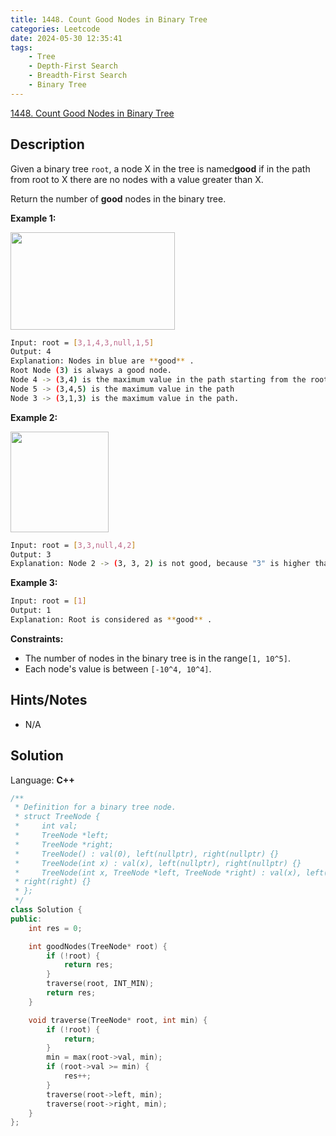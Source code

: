 ```yaml
---
title: 1448. Count Good Nodes in Binary Tree
categories: Leetcode
date: 2024-05-30 12:35:41
tags:
    - Tree
    - Depth-First Search
    - Breadth-First Search
    - Binary Tree
---
```


[1448. Count Good Nodes in Binary Tree](https://leetcode.com/problems/count-good-nodes-in-binary-tree/description/)

## Description

Given a binary tree `root`, a node X in the tree is named**good**  if in the path from root to X there are no nodes with a value greater than X.

Return the number of **good**  nodes in the binary tree.

**Example 1:**

**<img alt="" src="https://assets.leetcode.com/uploads/2020/04/02/test_sample_1.png" style="width: 263px; height: 156px;">**

```bash
Input: root = [3,1,4,3,null,1,5]
Output: 4
Explanation: Nodes in blue are **good** .
Root Node (3) is always a good node.
Node 4 -> (3,4) is the maximum value in the path starting from the root.
Node 5 -> (3,4,5) is the maximum value in the path
Node 3 -> (3,1,3) is the maximum value in the path.
```

**Example 2:**

**<img alt="" src="https://assets.leetcode.com/uploads/2020/04/02/test_sample_2.png" style="width: 157px; height: 161px;">**

```bash
Input: root = [3,3,null,4,2]
Output: 3
Explanation: Node 2 -> (3, 3, 2) is not good, because "3" is higher than it.
```

**Example 3:**

```bash
Input: root = [1]
Output: 1
Explanation: Root is considered as **good** .
```

**Constraints:**

- The number of nodes in the binary tree is in the range`[1, 10^5]`.
- Each node's value is between `[-10^4, 10^4]`.

## Hints/Notes

- N/A

## Solution

Language: **C++**

```C++
/**
 * Definition for a binary tree node.
 * struct TreeNode {
 *     int val;
 *     TreeNode *left;
 *     TreeNode *right;
 *     TreeNode() : val(0), left(nullptr), right(nullptr) {}
 *     TreeNode(int x) : val(x), left(nullptr), right(nullptr) {}
 *     TreeNode(int x, TreeNode *left, TreeNode *right) : val(x), left(left),
 * right(right) {}
 * };
 */
class Solution {
public:
    int res = 0;

    int goodNodes(TreeNode* root) {
        if (!root) {
            return res;
        }
        traverse(root, INT_MIN);
        return res;
    }

    void traverse(TreeNode* root, int min) {
        if (!root) {
            return;
        }
        min = max(root->val, min);
        if (root->val >= min) {
            res++;
        }
        traverse(root->left, min);
        traverse(root->right, min);
    }
};
```
